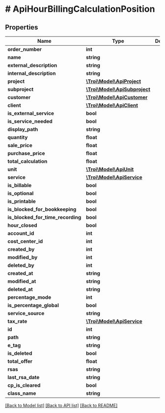 # # ApiHourBillingCalculationPosition

## Properties

Name | Type | Description | Notes
------------ | ------------- | ------------- | -------------
**order_number** | **int** |  | [optional]
**name** | **string** |  | [optional]
**external_description** | **string** |  | [optional]
**internal_description** | **string** |  | [optional]
**project** | [**\Troi\Model\ApiProject**](ApiProject.md) |  | [optional]
**subproject** | [**\Troi\Model\ApiSubproject**](ApiSubproject.md) |  | [optional]
**customer** | [**\Troi\Model\ApiCustomer**](ApiCustomer.md) |  | [optional]
**client** | [**\Troi\Model\ApiClient**](ApiClient.md) |  | [optional]
**is_external_service** | **bool** |  | [optional]
**is_service_needed** | **bool** |  | [optional]
**display_path** | **string** |  | [optional]
**quantity** | **float** |  | [optional]
**sale_price** | **float** |  | [optional]
**purchase_price** | **float** |  | [optional]
**total_calculation** | **float** |  | [optional]
**unit** | [**\Troi\Model\ApiUnit**](ApiUnit.md) |  | [optional]
**service** | [**\Troi\Model\ApiService**](ApiService.md) |  | [optional]
**is_billable** | **bool** |  | [optional]
**is_optional** | **bool** |  | [optional]
**is_printable** | **bool** |  | [optional]
**is_blocked_for_bookkeeping** | **bool** |  | [optional]
**is_blocked_for_time_recording** | **bool** |  | [optional]
**hour_closed** | **bool** |  | [optional]
**account_id** | **int** |  | [optional]
**cost_center_id** | **int** |  | [optional]
**created_by** | **int** |  | [optional]
**modified_by** | **int** |  | [optional]
**deleted_by** | **int** |  | [optional]
**created_at** | **string** |  | [optional]
**modified_at** | **string** |  | [optional]
**deleted_at** | **string** |  | [optional]
**percentage_mode** | **int** |  | [optional]
**is_percentage_global** | **bool** |  | [optional]
**service_source** | **string** |  | [optional]
**tax_rate** | [**\Troi\Model\ApiService**](ApiService.md) |  | [optional]
**id** | **int** |  | [optional]
**path** | **string** |  |
**e_tag** | **string** |  | [optional]
**is_deleted** | **bool** |  | [optional]
**total_offer** | **float** |  | [optional]
**rsas** | **string** |  | [optional]
**last_rsa_date** | **string** |  | [optional]
**cp_is_cleared** | **bool** |  | [optional]
**class_name** | **string** |  | [optional]

[[Back to Model list]](../../README.md#models) [[Back to API list]](../../README.md#endpoints) [[Back to README]](../../README.md)
